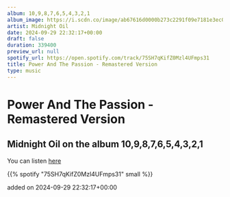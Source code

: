 ```yaml
---
album: 10,9,8,7,6,5,4,3,2,1
album_image: https://i.scdn.co/image/ab67616d0000b273c2291f09e7181e3ec0910977
artist: Midnight Oil
date: 2024-09-29 22:32:17+00:00
draft: false
duration: 339400
preview_url: null
spotify_url: https://open.spotify.com/track/75SH7qKifZ0Mzl4UFmps31
title: Power And The Passion - Remastered Version
type: music
---
```



# Power And The Passion - Remastered Version

## Midnight Oil on the album 10,9,8,7,6,5,4,3,2,1

You can listen [here](https://open.spotify.com/track/75SH7qKifZ0Mzl4UFmps31)

{{% spotify "75SH7qKifZ0Mzl4UFmps31" small %}}

added on 2024-09-29 22:32:17+00:00